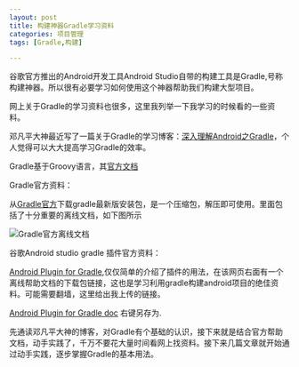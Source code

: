 ```yaml
---
layout: post
title: 构建神器Gradle学习资料
categories: 项目管理
tags: [Gradle,构建]

---
```


谷歌官方推出的Android开发工具Android Studio自带的构建工具是Gradle,号称构建神器。所以很有必要学习如何使用这个神器帮助我们构建大型项目。

<!--more-->
网上关于Gradle的学习资料也很多，这里我列举一下我学习的时候看的一些资料。

邓凡平大神最近写了一篇关于Gradle的学习博客：[深入理解Android之Gradle][1]，个人觉得可以大大提高学习Gradle的效率。

Gradle基于Groovy语言，其[官方文档][6]

Gradle官方资料：

从[Gradle官方][2]下载gradle最新版安装包，是一个压缩包，解压即可使用。里面包括了十分重要的离线文档，如下图所示

![Gradle官方离线文档][3]


谷歌Android studio gradle 插件官方资料：

[Android Plugin for Gradle][4],仅仅简单的介绍了插件的用法，在该网页右面有一个离线帮助文档的下载包链接，这也是学习利用gradle构建android项目的绝佳资料。可能需要翻墙，这里给出我上传的链接。

[Android Plugin for Gradle doc][5] 右键另存为.



先通读邓凡平大神的博客，对Gradle有个基础的认识，接下来就是结合官方帮助文档，动手实践了，千万不要花大量时间看网上找资料。接下来几篇文章就开始通过动手实践，逐步掌握Gradle的基本用法。



  [1]: http://blog.csdn.net/innost/article/details/48228651
  [2]: http://gradle.org/
  [3]: http://7xj6ce.com1.z0.glb.clouddn.com/gradle-study-doc.png
  [4]: https://developer.android.com/tools/building/plugin-for-gradle.html
  [5]: http://7xj6ce.com1.z0.glb.clouddn.com/android-gradle-plugin-dsl.zip
  [6]: http://www.groovy-lang.org/api.html
